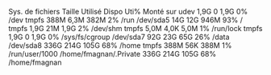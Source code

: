 Sys. de fichiers       Taille Utilisé Dispo Uti% Monté sur
udev                     1,9G       0  1,9G   0% /dev
tmpfs                    388M    6,3M  382M   2% /run
/dev/sda5                 14G     12G  946M  93% /
tmpfs                    1,9G     21M  1,9G   2% /dev/shm
tmpfs                    5,0M    4,0K  5,0M   1% /run/lock
tmpfs                    1,9G       0  1,9G   0% /sys/fs/cgroup
/dev/sda7                 92G     23G   65G  26% /data
/dev/sda8                336G    214G  105G  68% /home
tmpfs                    388M     56K  388M   1% /run/user/1000
/home/fmagnan/.Private   336G    214G  105G  68% /home/fmagnan
